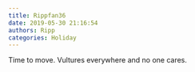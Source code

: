 ```yaml
---
title: Rippfan36
date: 2019-05-30 21:16:54
authors: Ripp
categories: Holiday
---
```


 Time to move. Vultures everywhere and no one cares.